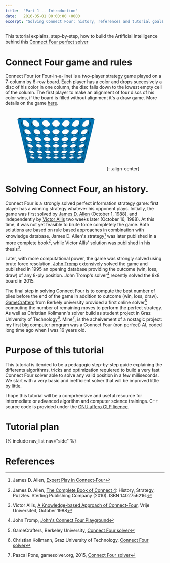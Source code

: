 ```yaml
---
title:  "Part 1 -- Introduction"
date:   2016-05-01 00:00:00 +0000
excerpt: "Solving Connect Four: history, references and tutorial goals."
---
```


This tutorial explains, step-by-step, how to build the Artificial Intelligence behind this [Connect Four perfect solver](http://connect4.gamesolver.org/)

# Connect Four game and rules
Connect Four (or Four-in-a-line) is a two-player strategy game played on a 7-column by 6-row board. Each player has a color and drops succesively a disc of his color in one column, the disc falls down to the lowest empty cell of the column. The first player to make an alignment of four discs of his color wins, if the board is filled without alignment it's a draw game. More details on the game [here](https://en.wikipedia.org/wiki/Connect_Four).

![Connect Four example. Author: Silver Spoon. License: CC BY-SA 3.0 (http://creativecommons.org/licenses/by-sa/3.0)](/data/connect4.gif){: .align-center}

# Solving Connect Four, an history.
Connect Four is a strongly solved perfect information strategy game: first player has a winning strategy whatever his opponent plays. Initially, the game was first solved by [James D. Allen](http://fabpedigree.com/james/index.htm) (October 1, 1988), and independently by [Victor Allis](https://en.wikipedia.org/wiki/Victor_Allis) two weeks later (October 16, 1988). At this time, it was not yet feasible to brute force completely the game. Both solutions are based on rule based approaches in combination with knowledge database. James D. Allen's strategy[^1] was later published in a more complete book[^2], while Victor Allis' solution was published in his thesis[^3].

[^1]: James D. Allen, [Expert Play in Connect-Four](/data/expert_play_in_connect_4.html)
[^2]: James D. Allen, [The Complete Book of Connect 4](http://james.fabpedigree.com/connect4.htm): History, Strategy, Puzzles. Sterling Publishing Company (2010). ISBN 1402756216.
[^3]: Victor Allis, [A Knowledge-based Approach of Connect-Four](http://www.informatik.uni-trier.de/~fernau/DSL0607/Masterthesis-Viergewinnt.pdf), Vrije Universiteit, October 1988

Later, with more computational power, the game was strongly solved using brute force resolution. [John Tromp](https://tromp.github.io/) extensively solved the game and published in 1995 an opening database providing the outcome (win, loss, draw) of any 8-ply position. John Tromp's solver[^4] recently solved the 8x8 board in 2015.

[^4]: John Tromp, [John's Connect Four Playground](https://tromp.github.io/c4/c4.html)

The final step in solving Connect Four is to compute the best number of plies before the end of the game in addition to outcome (win, loss, draw). [GameCrafters](https://www.ocf.berkeley.edu/~gamers/) from Berkely university provided a first online solver[^5] computing the number of remaining moves to perform the perfect strategy. As well as Christian Kollmann's solver build as student project in Graz University of Technology[^6]. Mine[^7], is the acheivement of a nostagic project: my first big computer program was a Connect Four (non perfect) AI, coded long time ago when I was 16 years old.

[^5]: GameCrafters, Berkeley University, [Connect Four solver](http://nyc.cs.berkeley.edu:8090/gcweb/ui/game.jsp?game=connect4)
[^6]: Christian Kollmann, Graz University of Technology, [Connect Four solver](http://connect4.ist.tugraz.at/)
[^7]: Pascal Pons, gamesolver.org, 2015, [Connect Four solver](http://connect4.gamesolver.org/)

# Purpose of this tutorial
This tutorial is itended to be a pedagogic step-by-step guide explaining the differents algorithms, tricks and optimization requiered to build a very fast Connect Four solver able to solve any valid position in a few milliseconds. We start with a very basic and inefficient solver that will be improved little by little.

I hope this tutorial will be a comprhensive and useful resource for intermediate or advanced algorithm and computer science trainings. C++ source code is provided under the [GNU affero GLP licence](http://www.gnu.org/licenses/agpl-3.0.en.html).

# Tutorial plan
  {% include nav_list nav="side" %}

# References
